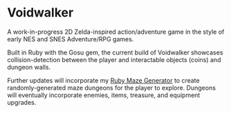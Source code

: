 # Voidwalker

A work-in-progress 2D Zelda-inspired action/adventure game in the style of early NES and SNES Adventure/RPG games.

Built in Ruby with the Gosu gem, the current build of Voidwalker showcases collision-detection between the player and interactable objects (coins) and dungeon walls.

Further updates will incorporate my [Ruby Maze Generator](https://github.com/gvbilello/ruby-maze-generator) to create randomly-generated maze dungeons for the player to explore.  Dungeons will eventually incorporate enemies, items, treasure, and equipment upgrades.
